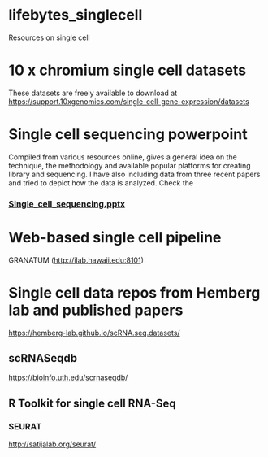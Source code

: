 # lifebytes_singlecell
Resources on single cell

# 10 x chromium single cell datasets
These datasets are freely available to download at https://support.10xgenomics.com/single-cell-gene-expression/datasets

# Single cell sequencing powerpoint
Compiled from various resources online, gives a general idea on the technique, the methodology and available popular platforms for creating library and sequencing. I have also including data from three recent papers and tried to depict how the data is analyzed.
Check the 
### [Single_cell_sequencing.pptx]


# Web-based single cell pipeline
GRANATUM (http://ilab.hawaii.edu:8101)

# Single cell data repos from Hemberg lab and published papers
https://hemberg-lab.github.io/scRNA.seq.datasets/
## scRNASeqdb
https://bioinfo.uth.edu/scrnaseqdb/

[Single_cell_sequencing.pptx]: https://github.com/srithegreat/lifebytes_singlecell/blob/master/SingleCell_Sequencing.pptx


## R Toolkit for single cell RNA-Seq
### SEURAT
http://satijalab.org/seurat/

